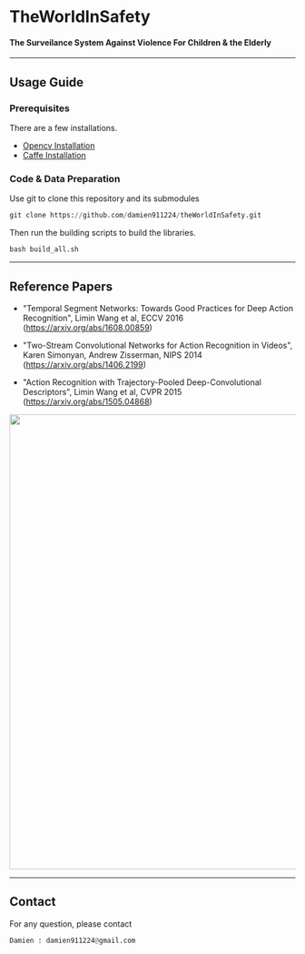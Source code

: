 # TheWorldInSafety
#### The Surveilance System Against Violence For Children & the Elderly
----
## Usage Guide

### Prerequisites
There are a few installations.
* [Opencv Installation](https://github.com/damien911224/theWorldInSafety/wiki/Opencv-Installation)
* [Caffe Installation](https://github.com/damien911224/theWorldInSafety/wiki/Caffe-Installation)



### Code & Data Preparation
Use git to clone this repository and its submodules
```python
git clone https://github.com/damien911224/theWorldInSafety.git
```
Then run the building scripts to build the libraries.
```python
bash build_all.sh
```


----
## Reference Papers
* "Temporal Segment Networks: Towards Good Practices for Deep Action Recognition", Limin Wang et al, ECCV 2016
(https://arxiv.org/abs/1608.00859)

* "Two-Stream Convolutional Networks for Action Recognition in Videos", Karen Simonyan, Andrew Zisserman, NIPS 2014
(https://arxiv.org/abs/1406.2199)

* "Action Recognition with Trajectory-Pooled Deep-Convolutional Descriptors", Limin Wang et al, CVPR 2015
(https://arxiv.org/abs/1505.04868)

<img src="https://user-images.githubusercontent.com/28569107/30427378-8e49bf7e-998a-11e7-9c13-6629586edb11.png" width="800">


----
## Contact
For any question, please contact
```python
Damien : damien911224@gmail.com
```
